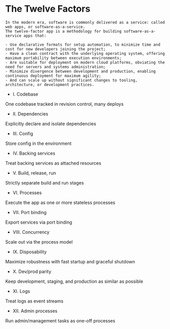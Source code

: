 # The Twelve Factors

```
In the modern era, software is commonly delivered as a service: called web apps, or software-as-a-service. 
The twelve-factor app is a methodology for building software-as-a-service apps that:

- Use declarative formats for setup automation, to minimize time and cost for new developers joining the project;
- Have a clean contract with the underlying operating system, offering maximum portability between execution environments;
- Are suitable for deployment on modern cloud platforms, obviating the need for servers and systems administration;
- Minimize divergence between development and production, enabling continuous deployment for maximum agility;
- And can scale up without significant changes to tooling, architecture, or development practices.
```
- I. Codebase 

One codebase tracked in revision control, many deploys

- II. Dependencies

Explicitly declare and isolate dependencies

- III. Config

Store config in the environment

- IV. Backing services

Treat backing services as attached resources

- V. Build, release, run

Strictly separate build and run stages

- VI. Processes

Execute the app as one or more stateless processes

- VII. Port binding

Export services via port binding

- VIII. Concurrency

Scale out via the process model

- IX. Disposability

Maximize robustness with fast startup and graceful shutdown

- X. Dev/prod parity

Keep development, staging, and production as similar as possible

- XI. Logs

Treat logs as event streams

- XII. Admin processes

Run admin/management tasks as one-off processes

